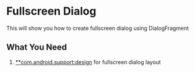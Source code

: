 # Fullscreen Dialog
This will show you how to create fullscreen dialog using DialogFragment

## What You Need
1. [**com.android.support:design](https://github.com/codepath/android_guides/wiki/Design-Support-Library) for fullscreen dialog layout
